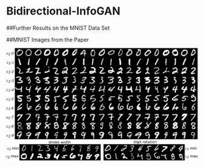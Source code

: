 # Bidirectional-InfoGAN

##Further Results on the MNIST Data Set

##MNIST Images from the Paper

![](./imgs/imgs_paper/mnist/mnist_disc.png)
![](./imgs/imgs_paper/mnist/mnist_cont.png)
